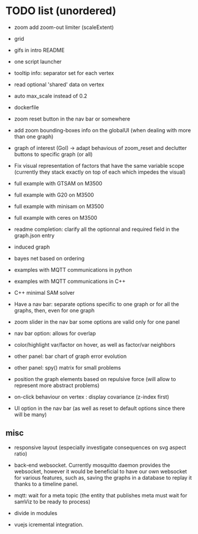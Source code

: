 # TODO list (unordered)

- zoom add zoom-out limiter (scaleExtent)
- grid
- gifs in intro README
- one script launcher
- tooltip info: separator set for each vertex
- read optional 'shared' data on vertex
- auto max_scale instead of 0.2
- dockerfile
- zoom reset button in the nav bar or somewhere
- add zoom bounding-boxes info on the globalUI (when dealing with more than one graph) 
- graph of interest (GoI) -> adapt behavious of zoom_reset and declutter buttons to specific graph (or all)

- Fix visual representation of factors that have the same variable scope (currently they stack exactly on top of each which impedes  the visual)

- full example with GTSAM on M3500
- full example with G20 on M3500
- full example with minisam on M3500
- full example with ceres on M3500

- readme completion: clarify all the optionnal and required field in the graph.json entry
- induced graph
- bayes net based on ordering
- examples with MQTT communications in python
- examples with MQTT communications in C++
- C++ minimal SAM solver

- Have a nav bar: separate options specific to one graph or for all the graphs, then, even for one graph
- zoom slider in the nav bar
  some options are valid only for one panel
- nav bar option: allows for overlap
- color/highlight var/factor on hover, as well as factor/var neighbors 

- other panel: bar chart of graph error evolution
- other panel: spy() matrix for small problems
- position the graph elements based on repulsive force (will allow to represent more abstract problems)
- on-click behaviour on vertex : display covariance (z-index first)
- UI option in the nav bar (as well as reset to default options since there will be many)

## misc

- responsive layout (especially investigate consequences on svg aspect ratio)
- back-end websocket. Currently mosquitto daemon provides the websocket, however it would be beneficial
  to have our own websocket for various features, such as, saving the graphs in a database to replay it
  thanks to a timeline panel.
- mqtt: wait for a meta topic (the entity that publishes meta must wait for samViz to be ready to process)

- divide in modules
- vuejs icremental integration.

